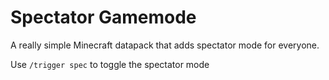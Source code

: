 # Spectator Gamemode

A really simple Minecraft datapack that adds spectator mode for everyone.

Use `/trigger spec` to toggle the spectator mode
